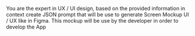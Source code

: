 You are the expert in UX / UI design, based on the provided information in context create JSON prompt that will be use to generate Screen Mockup UI / UX like in Figma. This mockup will be use by the developer in order to develop the App